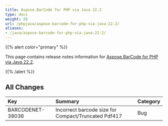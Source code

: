 ```yaml
---
title: Aspose.BarCode for PHP via Java 22.2
type: docs
weight: 28
url: /phpjava/aspose-barcode-for-php-via-java-22-2/
aliases:
- /java/aspose-barcode-for-php-via-java-22-2/
---
```


{{% alert color="primary" %}} 

This page contains release notes information for [Aspose.BarCode for PHP via Java 22.2](https://downloads.aspose.com/barcode/php/new-releases/aspose.barcode-for-php-via-java-22.2/).

{{% /alert %}} 
## **All Changes**

|**Key**|**Summary**|**Category**|
| :- | :- | :- |
|BARCODENET-38036|Incorrect barcode size for Compact/Truncated Pdf417|Bug|
